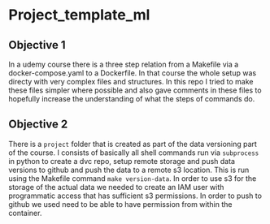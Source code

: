 # Project_template_ml

## Objective 1
In a udemy course there is a three step relation from a Makefile via a docker-compose.yaml to a Dockerfile. In that course the whole setup was directy with very complex files and structures. In this repo I tried to make these files simpler where possible and also gave comments in these files to hopefully increase the understanding of what the steps of commands do. 

## Objective 2
There is a `project` folder that is created as part of the data versioning part of the course. I consists of basically all shell commands run via `subprocess` in python to create a dvc repo, setup remote storage and push data versions to github and push the data to a remote s3 location. This is run using the Makefile command `make version-data`. In order to use s3 for the storage of the actual data we needed to create an IAM user with programmatic access that has sufficient s3 permissions. In order to push to github we used need to be able to have permission from within the container.
